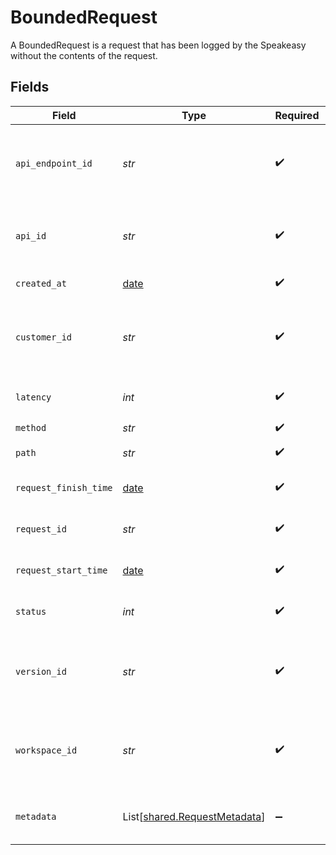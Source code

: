 # BoundedRequest

A BoundedRequest is a request that has been logged by the Speakeasy without the contents of the request.


## Fields

| Field                                                                  | Type                                                                   | Required                                                               | Description                                                            |
| ---------------------------------------------------------------------- | ---------------------------------------------------------------------- | ---------------------------------------------------------------------- | ---------------------------------------------------------------------- |
| `api_endpoint_id`                                                      | *str*                                                                  | :heavy_check_mark:                                                     | The ID of the ApiEndpoint this request was made to.                    |
| `api_id`                                                               | *str*                                                                  | :heavy_check_mark:                                                     | The ID of the Api this request was made to.                            |
| `created_at`                                                           | [date](https://docs.python.org/3/library/datetime.html#date-objects)   | :heavy_check_mark:                                                     | Creation timestamp.                                                    |
| `customer_id`                                                          | *str*                                                                  | :heavy_check_mark:                                                     | The ID of the customer that made this request.                         |
| `latency`                                                              | *int*                                                                  | :heavy_check_mark:                                                     | The latency of the request.                                            |
| `method`                                                               | *str*                                                                  | :heavy_check_mark:                                                     | HTTP verb.                                                             |
| `path`                                                                 | *str*                                                                  | :heavy_check_mark:                                                     | The path of the request.                                               |
| `request_finish_time`                                                  | [date](https://docs.python.org/3/library/datetime.html#date-objects)   | :heavy_check_mark:                                                     | The time the request finished.                                         |
| `request_id`                                                           | *str*                                                                  | :heavy_check_mark:                                                     | The ID of this request.                                                |
| `request_start_time`                                                   | [date](https://docs.python.org/3/library/datetime.html#date-objects)   | :heavy_check_mark:                                                     | The time the request was made.                                         |
| `status`                                                               | *int*                                                                  | :heavy_check_mark:                                                     | The status code of the request.                                        |
| `version_id`                                                           | *str*                                                                  | :heavy_check_mark:                                                     | The version ID of the Api this request was made to.                    |
| `workspace_id`                                                         | *str*                                                                  | :heavy_check_mark:                                                     | The workspace ID this request was made to.                             |
| `metadata`                                                             | List[[shared.RequestMetadata](../../models/shared/requestmetadata.md)] | :heavy_minus_sign:                                                     | Metadata associated with this request                                  |